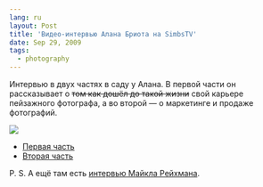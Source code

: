 ```yaml
---
lang: ru
layout: Post
title: 'Видео-интервью Алана Бриота на SimbsTV'
date: Sep 29, 2009
tags:
  - photography
---
```


Интервью в двух частях в саду у Алана. В первой части он рассказывает о ~~том как дошёл до такой жизни~~ свой карьере пейзажного фотографа, а во второй — о маркетинге и продаже фотографий.

![](http://wow.sapegin.me/2G1B2n1r3M2o/alain-briot-interview.jpg)

- [Первая часть](http://tv.smibs.com/2009/07/21/episode-25-photographer-alain-briot-on-art-the-recession-business-on-the-web/ "Episode 24. French American photographer Alain Briot")
- [Вторая часть](http://tv.smibs.com/2009/07/08/episode-24-french-american-photographer-alain-briot/ "Episode 25. Photographer Alain Briot on art, the recession & business on the web")

P. S. А ещё там есть [интервью Майкла Рейхмана](http://tv.smibs.com/2008/12/04/episode-19-michael-reichmann/ "Episode 19. Michael Reichmann").
